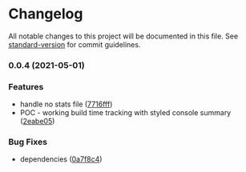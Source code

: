 # Changelog

All notable changes to this project will be documented in this file. See [standard-version](https://github.com/conventional-changelog/standard-version) for commit guidelines.

### 0.0.4 (2021-05-01)


### Features

* handle no stats file ([7716fff](https://github.com/white-sock-systems/webpack-stopwatch/commit/7716fff368005576595c07e28464c5c994b5ca1a))
* POC - working build time tracking with styled console summary ([2eabe05](https://github.com/white-sock-systems/webpack-stopwatch/commit/2eabe0574a0887368b9bfeaf7fa55e00bff77458))


### Bug Fixes

* dependencies ([0a7f8c4](https://github.com/white-sock-systems/webpack-stopwatch/commit/0a7f8c416ffbb5ab63d5401fa258b202de6ead5a))
